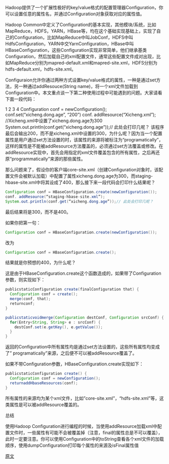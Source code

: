 Hadoop提供了一个扩展性极好的key/value格式的配置管理器Configuration，你可以设置任意的属性名，并通过Configuration对象获取对应的属性值。

Hadoop Common中定义了Configuration的基本实现，其他模块/系统，比如MapReduce，HDFS，YARN，HBase等，均在这个基础实现基础上，实现了自己的Configuration，比如MapReduce中叫JobConf，HDFS中叫HdfsConfiguration，YARN中交YarnConfiguration，HBase中叫HBaseConfiguration，这些Configuration实现非常简单，他们继承基类Configuration，然后加载自己的xml配置文件，通常这些配置文件成对出现，比如MapReduce分别为mapred-default.xml和mapred-site.xml，HDFS分别为hdfs-default.xml，hdfs-site.xml。

Configuraion允许你通过两种方式设置key/value格式的属性，一种是通过set方法，另一种通过addResouce(String name)，将一个xml文件加载到Configuration中。本文重点谈一下第二种使用过程中可能遇到的问题。大家请看下面一段代码：

1
2
3
4
Configuration conf = newConfiguration();
conf.set(“xicheng.dong.age”, “200”)
conf. addResource(“Xicheng.xml”); //Xicheng.xml中设置了xicheng.dong.age为300
System.out.println(conf.get(“xicheng.dong.age”));// 此处会打印几呢？
该程序最后会输出200，而不是xicheng.xml中设置的300，为什么呢？因为当一个配置属性是用户通过set方法设置的时，该属性的来源将被标注为“programatically”，这样的属性是不能被addResource方法覆盖的，必须通过set方法覆盖或修改。在addResource实现中，首先会用指定的xml文件覆盖包含的所有属性，之后再还原“programmatically”来源的那些属性。

那么问题来了，假设你的客户端core-site.xml（创建Configuration对象时，该配置文件会被默认加载）中配置了属性xicheng.dong.age为300，而staging-hbase-site.xml中将其设成了400，那么接下来一段代码会打印什么结果呢？
```java
Configuration conf = HBaseConfiguration.create(newConfiguration());
conf. addResource(“staging-hbase-site.xml”);
System.out.println(conf.get(“xicheng.dong.age”));// 此处会打印几呢？
```
最后结果将是300，而不是400。

如果你把第一句：
```java
Configuration conf = HBaseConfiguration.create(newConfiguration());
```
改为
```java
Configuration conf = HBaseConfiguration.create();
```
结果就是你预想的400，为什么呢？

这是由于HBaseConfiguration.create这个函数造成的，如果带了Configuration参数，则实现如下：
```java
publicstaticConfiguration create(finalConfiguration that) {
  Configuration conf = create();
  merge(conf, that);
  returnconf;
}

publicstaticvoidmerge(Configuration destConf, Configuration srcConf) {
  for(Entry<String, String> e : srcConf) {
    destConf.set(e.getKey(), e.getValue());
  }
}
```
返回的Configuration中所有属性均是通过set方法设置的，这些所有属性均变成了” programatically”来源，之后便不可以被addResource覆盖了。

如果不带Configuration参数，HBaseConfiguration.create实现如下：
```java
publicstaticConfiguration create() {
  Configuration conf = newConfiguration();
  returnaddHbaseResources(conf);
}
```
所有属性的来源均为某个xml文件，比如”core-site.xml”，“hdfs-site.xml”等，这类属性是可以被addResource覆盖的。

总结

使用Hadoop Configuration进行编程的时候，当使用addResource加载xml中配置文件时，一些属性有可能不会被覆盖掉（注意，final的属性总是不可以覆盖），此时一定要注意。你可以使用Configuration中的toString查看各个xml文件的加载顺序，使用dumpConfiguration打印每个属性的来源及isFinal属性值

[原文](http://dongxicheng.org/mapreduce-nextgen/hadoop-configuration-usage/)
